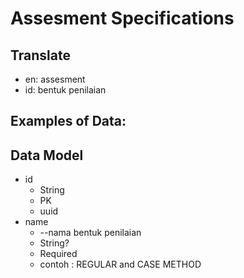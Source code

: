 # Assesment Specifications

## Translate

- en: assesment
- id: bentuk penilaian

## Examples of Data:

## Data Model

- id
  - String
  - PK
  - uuid
- name
  - --nama bentuk penilaian
  - String?
  - Required
  - contoh : REGULAR and CASE METHOD